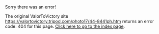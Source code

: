 

Sorry there was an error!

The original ValorToVictory site https://valortovictory.tripod.com/photo17/44-8441ph.htm returns an error code: 404 for this page. [Click here to go to the index page](../index.md).